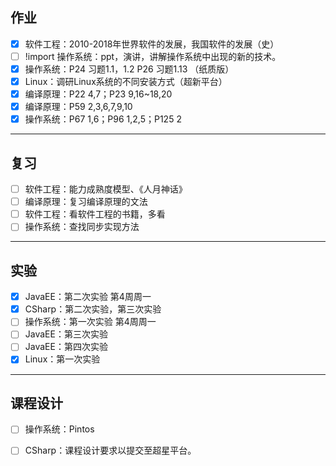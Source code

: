 ## 作业

- [x] 软件工程：2010-2018年世界软件的发展，我国软件的发展（史）
- [ ] !import 操作系统：ppt，演讲，讲解操作系统中出现的新的技术。
- [x] 操作系统：P24 习题1.1，1.2 P26 习题1.13 （纸质版）
- [x] Linux：调研Linux系统的不同安装方式（超新平台）
- [x] 编译原理：P22 4,7；P23 9,16~18,20
- [x] 编译原理：P59 2,3,6,7,9,10
- [x] 操作系统：P67 1,6；P96 1,2,5；P125 2

***

## 复习

- [ ] 软件工程：能力成熟度模型、《人月神话》
- [ ] 编译原理：复习编译原理的文法
- [ ] 软件工程：看软件工程的书籍，多看
- [ ] 操作系统：查找同步实现方法

***

## 实验

- [x] JavaEE：第二次实验 第4周周一
- [x] CSharp：第二次实验，第三次实验
- [ ] 操作系统：第一次实验 第4周周一
- [ ] JavaEE：第三次实验
- [ ] JavaEE：第四次实验
- [x] Linux：第一次实验

***

## 课程设计

- [ ] 操作系统：Pintos
- [ ] CSharp：课程设计要求以提交至超星平台。


